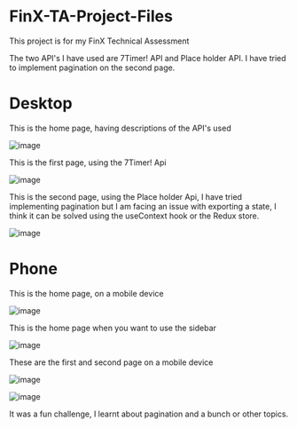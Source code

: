 # FinX-TA-Project-Files

This project is for my FinX Technical Assessment


The two API's I have used are 7Timer! API and Place holder API.
I have tried to implement pagination on the second page.


# Desktop



This is the home page, having descriptions of the API's used

![image](https://user-images.githubusercontent.com/61985456/203149075-bf4ae787-1b6c-4695-b852-198a41656481.png)

This is the first page, using the 7Timer! Api

![image](https://user-images.githubusercontent.com/61985456/203149923-10f9a402-966a-4582-838b-34aee82cd298.png)

This is the second page, using the Place holder Api, I have tried implementing pagination but I am facing an issue with exporting a state, I think it can be solved
using the useContext hook or the Redux store.

![image](https://user-images.githubusercontent.com/61985456/203150198-6ccfe608-5f74-4f88-b715-45171986f8e1.png)



# Phone



This is the home page, on a mobile device

![image](https://user-images.githubusercontent.com/61985456/203150651-65a11014-2e9c-4e5d-89f8-eeb13345be18.png)

This is the home page when you want to use the sidebar

![image](https://user-images.githubusercontent.com/61985456/203150766-77f3476a-cfa1-4863-be52-a3209a5e9b83.png)

These are the first and second page on a mobile device

![image](https://user-images.githubusercontent.com/61985456/203150855-d48050d7-e875-4a21-b2f8-afc6182fba1e.png)

![image](https://user-images.githubusercontent.com/61985456/203150899-53e9533f-5445-4ed3-8a51-36017c228112.png)




It was a fun challenge, I learnt about pagination and a bunch or other topics.
